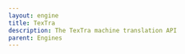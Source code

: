 ```yaml
---
layout: engine
title: TexTra
description: The TexTra machine translation API
parent: Engines
---
```

